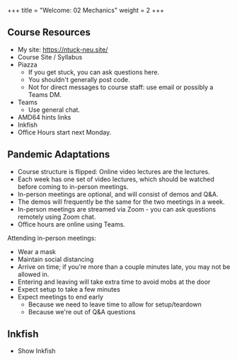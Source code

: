 +++
title = "Welcome: 02 Mechanics"
weight = 2
+++

## Course Resources

 - My site: https://ntuck-neu.site/
 - Course Site / Syllabus
 - Piazza
   - If you get stuck, you can ask questions here.
   - You shouldn't generally post code.
   - Not for direct messages to course staff: use email or possibly
     a Teams DM.
 - Teams
   - Use general chat.
 - AMD64 hints links
 - Inkfish
 - Office Hours start next Monday.

## Pandemic Adaptations

 - Course structure is flipped: Online video lectures are the lectures.
 - Each week has one set of video lectures, which should be watched before
   coming to in-person meetings.
 - In-person meetings are optional, and will consist of demos and Q&A.
 - The demos will frequently be the same for the two meetings in a week.
 - In-person meetings are streamed via Zoom - you can ask questions remotely
   using Zoom chat.
 - Office hours are online using Teams.

Attending in-person meetings:

 - Wear a mask
 - Maintain social distancing
 - Arrive on time; if you're more than a couple minutes late, you may not be
   allowed in.
 - Entering and leaving will take extra time to avoid mobs at the door
 - Expect setup to take a few minutes
 - Expect meetings to end early
   - Because we need to leave time to allow for setup/teardown
   - Because we're out of Q&A questions

## Inkfish

 - Show Inkfish
